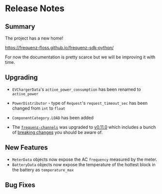 # Release Notes

## Summary

The project has a new home!

https://frequenz-floss.github.io/frequenz-sdk-python/

For now the documentation is pretty scarce but we will be improving it with
time.

## Upgrading

<!-- Here goes notes on how to upgrade from previous versions, including deprecations and what they should be replaced with -->

* `EVChargerData`'s `active_power_consumption` has been renamed to `active_power`

* `PowerDistributor` - type of `Request`'s `request_timeout_sec` has been changed from `int` to `float`

* `ComponentCategory.LOAD` has been added

* The
  [`frequenz-channels`](https://github.com/frequenz-floss/frequenz-channels-python/)
  was upgraded to
  [v0.11.0](https://github.com/frequenz-floss/frequenz-channels-python/releases/tag/v0.11.0)
  which includes a bunch of [breaking
  changes](https://github.com/frequenz-floss/frequenz-channels-python/blob/v0.11.0/RELEASE_NOTES.md#upgrading-breaking-changes)
  you should be aware of.

## New Features

<!-- Here goes the main new features and examples or instructions on how to use them -->

* `MeterData` objects now expose the AC `frequency` measured by the meter.
* `BatteryData` objects now expose the temperature of the hottest block in the
  battery as `temperature_max`

## Bug Fixes

<!-- Here goes notable bug fixes that are worth a special mention or explanation -->
